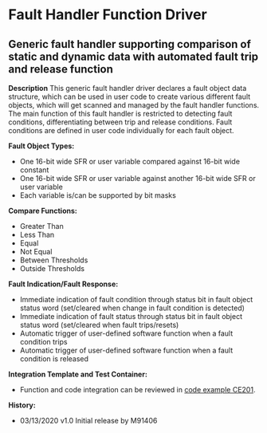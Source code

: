 # Fault Handler Function Driver
## Generic fault handler supporting comparison of static and dynamic data with automated fault trip and release function

**Description**
This generic fault handler driver declares a fault object data structure, which can be used in user code to create various different fault objects, which will get scanned and managed by the fault handler functions.
The main function of this fault handler is restricted to detecting fault conditions, differentiating between trip and release conditions. Fault conditions are defined in user code individually for each fault object.

**Fault Object Types:**

* One 16-bit wide SFR or user variable compared against 16-bit wide constant
* One 16-bit wide SFR or user variable against another 16-bit wide SFR or user variable 
* Each variable is/can be supported by bit masks

**Compare Functions:**

* Greater Than
* Less Than
* Equal
* Not Equal
* Between Thresholds
* Outside Thresholds

**Fault Indication/Fault Response:**

* Immediate indication of fault condition through status bit in fault object status word (set/cleared when change in fault condition is detected)
* Immediate indication of fault status through status bit in fault object status word (set/cleared when fault trips/resets)
* Automatic trigger of user-defined software function when a fault condition trips
* Automatic trigger of user-defined software function when a fault condition is released

**Integration Template and Test Container:**
* Function and code integration can be reviewed in [code example CE201](https://bitbucket.microchip.com/projects/MCU16ASMPSCE/repos/p33c_ce201/browse).

**History:**
* 03/13/2020 v1.0 Initial release by M91406

